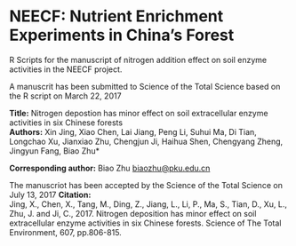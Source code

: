 # NEECF: Nutrient Enrichment Experiments in China’s Forest

R Scripts for the manuscript of nitrogen addition effect on soil enzyme activities in the NEECF project.

A manuscrit has been submitted to Science of the Total Science based on the R script on March 22, 2017  

**Title:** Nitrogen depostion has minor effect on soil extracellular enzyme activities in six Chinese forests  
**Authors:** Xin Jing, Xiao Chen, Lai Jiang, Peng Li, Suhui Ma, Di Tian, Longchao Xu, Jianxiao Zhu, Chengjun Ji, Haihua Shen, Chengyang Zheng, Jingyun Fang, Biao Zhu*

**Corresponding author:** Biao Zhu <biaozhu@pku.edu.cn>

The manuscriot has been accepted by the Science of the Total Science on July 13, 2017
**Citation:**  
Jing, X., Chen, X., Tang, M., Ding, Z., Jiang, L., Li, P., Ma, S., Tian, D., Xu, L., Zhu, J. and Ji, C., 2017. Nitrogen deposition has minor effect on soil extracellular enzyme activities in six Chinese forests. Science of The Total Environment, 607, pp.806-815.
